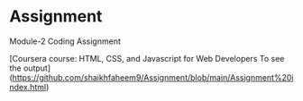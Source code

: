 
# Assignment  
Module-2 Coding Assignment

[Coursera course: HTML, CSS, and Javascript for Web Developers
To see the output] (https://github.com/shaikhfaheem9/Assignment/blob/main/Assignment%20index.html)
